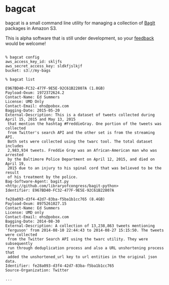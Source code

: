 # bagcat

bagcat is a small command line utility for managing a collection of
[BagIt](https://en.wikipedia/wiki/BagIt) packages in Amazon S3. 

This is alpha software that is still under development, so your 
[feedback](https://github.com/umd-mith/bagcat/issues) would be welcome!

```

% bagcat config
aws_access_key_id: skljfs
aws_secret_access_key: sldkfjslkjf
bucket: s3://my-bags

% bagcat list

E967BD40-FC32-477F-9E5E-92C61B22807A (1.8GB)
Payload-Oxum: 1972372624.2
Contact-Name: Ed Summers
License: UMD Only
Contact-Email: ehs@pobox.com
Bagging-Date: 2015-05-20
External-Description: This is a dataset of tweets collected during April 15, 2015 and May 13, 2015
 that mention the hashtag #FreddieGray. One portion of the tweets was collected
 from Twitter's search API and the other set is from the streaming API.
 Both sets were collected using the twarc tool. The total dataset includes
 2,983,934 tweets. Freddie Gray was an African-American man who was arrested
 by the Baltimore Police Department on April 12, 2015, and died on April 19,
 2015 due to an injury to his spinal cord that was believed to be the result
 of his treatment by the police.
Bag-Software-Agent: bagit.py <http://github.com/libraryofcongress/bagit-python>
Identifier: E967BD40-FC32-477F-9E5E-92C61B22807A

fe28a093-d3f4-42d7-83ba-f5ba1b1cc765 (8.4GB)
Payload-Oxum: 8975261027.15
Contact-Name: Ed Summers
License: UMD only
Contact-Email: ehs@pobox.com
Bagging-Date: 2014-08-30
External-Description: A collection of 13,238,863 tweets mentioning 'ferguson' from 2014-08-10 22:44:43 to 2014-08-27 15:15:50. The tweets were collected
 from the Twitter Search API using the twarc utility. They were subsequently
 run through deduplication process and also a URL unshortening process that
 added the unshortened_url key to url entities in the original json data.
Identifier: fe28a093-d3f4-42d7-83ba-f5ba1b1cc765
Source-Organization: Twitter

...
```
